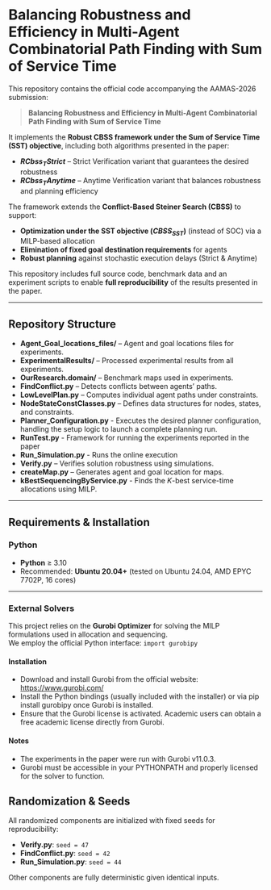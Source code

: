 # Balancing Robustness and Efficiency in Multi-Agent Combinatorial Path Finding with Sum of Service Time

This repository contains the official code accompanying the AAMAS-2026 submission:  
> **Balancing Robustness and Efficiency in Multi-Agent Combinatorial Path Finding with Sum of Service Time**

It implements the **Robust CBSS framework under the Sum of Service Time (SST) objective**, including both algorithms presented in the paper:
- **$RCbss_{T}Strict$** – Strict Verification variant that guarantees the desired robustness  
- **$RCbss_{T}Anytime$** – Anytime Verification variant that balances robustness and planning efficiency  

The framework extends the **Conflict-Based Steiner Search (CBSS)** to support:
- **Optimization under the SST objective ($CBSS_{SST}$)** (instead of SOC) via a MILP-based allocation  
- **Elimination of fixed goal destination requirements** for agents  
- **Robust planning** against stochastic execution delays (Strict & Anytime)

This repository includes full source code, benchmark data and an experiment scripts to enable **full reproducibility** of the results presented in the paper.

---

## Repository Structure

- **Agent_Goal_locations_files/** – Agent and goal locations files for experiments.  
- **ExperimentalResults/** – Processed experimental results from all experiments.  
- **OurResearch.domain/** – Benchmark maps used in experiments.
- **FindConflict.py** – Detects conflicts between agents’ paths.  
- **LowLevelPlan.py** – Computes individual agent paths under constraints.
- **NodeStateConstClasses.py** – Defines data structures for nodes, states, and constraints.
- **Planner_Configuration.py** - Executes the desired planner configuration, handling the setup logic to launch a complete planning run.
- **RunTest.py** - Framework for running the experiments reported in the paper
- **Run_Simulation.py** - Runs the online execution
- **Verify.py** – Verifies solution robustness using simulations.
- **createMap.py** – Generates agent and goal location for maps.
- **kBestSequencingByService.py** - Finds the $K$-best service-time allocations using MILP.

---

## Requirements & Installation

### Python
- **Python** ≥ 3.10  
- Recommended: **Ubuntu 20.04+** (tested on Ubuntu 24.04, AMD EPYC 7702P, 16 cores)  

---

### External Solvers

This project relies on the **Gurobi Optimizer** for solving the MILP formulations used in allocation and sequencing.  
We employ the official Python interface: `import gurobipy`

#### Installation  
- Download and install Gurobi from the official website: https://www.gurobi.com/  
- Install the Python bindings (usually included with the installer) or via pip install gurobipy once Gurobi is installed.  
- Ensure that the Gurobi license is activated. Academic users can obtain a free academic license directly from Gurobi.  

#### Notes  
- The experiments in the paper were run with Gurobi v11.0.3.  
- Gurobi must be accessible in your PYTHONPATH and properly licensed for the solver to function.  


## Randomization & Seeds
All randomized components are initialized with fixed seeds for reproducibility:
- **Verify.py**: `seed = 47`
- **FindConflict.py**: `seed = 42`
- **Run_Simulation.py**: `seed = 44`

Other components are fully deterministic given identical inputs.
